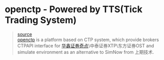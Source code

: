 # openctp - Powered by TTS(Tick Trading System)

> [source](https://github.com/openctp/openctp)  
> [openctp](https://github.com/openctp/openctp) is a platform based on CTP system, which provide brokers CTPAPI interface for [华鑫证券奇点](objects/huaxin-nsight.md)\中泰证券XTP\东方证券OST and simulate environment as an alternative to SimNow from 上期技术.
